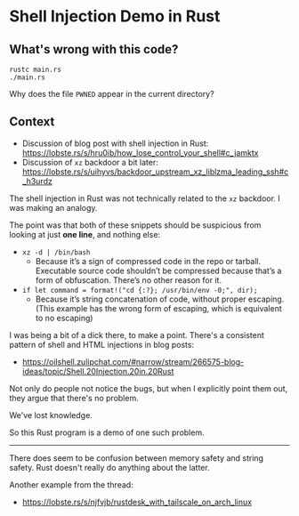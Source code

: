 Shell Injection Demo in Rust
============================

## What's wrong with this code?

    rustc main.rs
    ./main.rs

Why does the file `PWNED` appear in the current directory?

## Context

- Discussion of blog post with shell injection in Rust:
  <https://lobste.rs/s/hru0ib/how_lose_control_your_shell#c_jamktx>
- Discussion of `xz` backdoor a bit later:
  <https://lobste.rs/s/uihyvs/backdoor_upstream_xz_liblzma_leading_ssh#c_h3urdz>

The shell injection in Rust was not technically related to the `xz` backdoor.
I was making an analogy.

The point was that both of these snippets should be suspicious from looking at
just **one line**, and nothing else:

- `xz -d | /bin/bash` 
  - Because it’s a sign of compressed code in the repo or tarball. Executable
    source code shouldn’t be compressed because that’s a form of obfuscation.
    There’s no other reason for it.
- `if let command = format!("cd {:?}; /usr/bin/env -0;", dir);`
  - Because it’s string concatenation of code, without proper escaping. (This
    example has the wrong form of escaping, which is equivalent to no escaping)

I was being a bit of a dick there, to make a point.  There's a consistent
pattern of shell and HTML injections in blog posts:

- <https://oilshell.zulipchat.com/#narrow/stream/266575-blog-ideas/topic/Shell.20Injection.20in.20Rust>

Not only do people not notice the bugs, but when I explicitly point them out,
they argue that there's no problem.

We've lost knowledge.

So this Rust program is a demo of one such problem.

---

There does seem to be confusion between memory safety and string safety.  Rust
doesn't really do anything about the latter.

Another example from the thread:

- <https://lobste.rs/s/njfvjb/rustdesk_with_tailscale_on_arch_linux>




